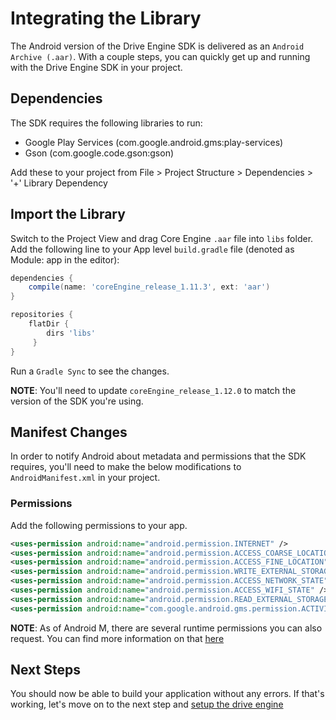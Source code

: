 # Integrating the Library
The Android version of the Drive Engine SDK is delivered as an `Android Archive (.aar)`. With a couple steps, you can quickly get up and running with the Drive Engine SDK in your project.

## Dependencies
The SDK requires the following libraries to run:
* Google Play Services (com.google.android.gms:play-services)
* Gson (com.google.code.gson:gson)

Add these to your project from File > Project Structure > Dependencies > '+' Library Dependency

## Import the Library
Switch to the Project View and drag Core Engine `.aar` file into `libs` folder. Add the following line to your App level `build.gradle` file (denoted as Module: app in the editor):

```gradle
dependencies {
    compile(name: 'coreEngine_release_1.11.3', ext: 'aar')
}

repositories {
    flatDir {
        dirs 'libs'
     }
}
```

Run a `Gradle Sync` to see the changes.

__NOTE__: You'll need to update `coreEngine_release_1.12.0` to match the version of the SDK you're using.

## Manifest Changes
In order to notify Android about metadata and permissions that the SDK requires, you'll need to make the below modifications to `AndroidManifest.xml` in your project.

### Permissions
Add the following permissions to your app. 
```xml
<uses-permission android:name="android.permission.INTERNET" />
<uses-permission android:name="android.permission.ACCESS_COARSE_LOCATION" />
<uses-permission android:name="android.permission.ACCESS_FINE_LOCATION" />
<uses-permission android:name="android.permission.WRITE_EXTERNAL_STORAGE" />
<uses-permission android:name="android.permission.ACCESS_NETWORK_STATE" />
<uses-permission android:name="android.permission.ACCESS_WIFI_STATE" />
<uses-permission android:name="android.permission.READ_EXTERNAL_STORAGE" />
<uses-permission android:name="com.google.android.gms.permission.ACTIVITY_RECOGNITION" />
```
__NOTE__: As of Android M, there are several runtime permissions you can also request. You can find more information on that [here](../../best-practices/ux-guidelines/Index.md)

## Next Steps
You should now be able to build your application without any errors. If that's working, let's move on to the next step and [setup the drive engine](../setup-drive-engine/Android.md)